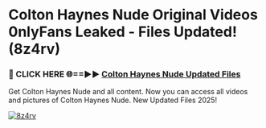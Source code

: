 # Colton Haynes Nude Original Videos 0nlyFans Leaked - Files Updated! (8z4rv)

<h3>🔴 CLICK HERE 🌐==►► <a href="https://tinyurl.com/5h6xmrr3" rel="nofollow">Colton Haynes Nude Updated Files</a></h3>

Get Colton Haynes Nude and all content. Now you can access all videos and pictures of Colton Haynes Nude. New Updated Files 2025!

[![8z4rv](https://i.imgur.com/KVD873Z.gif)](https://tinyurl.com/5h6xmrr3)
